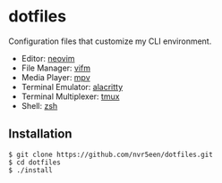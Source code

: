 # dotfiles

Configuration files that customize my CLI environment.

+ Editor: [neovim](https://neovim.io/)
+ File Manager: [vifm](https://vifm.info/)
+ Media Player: [mpv](https://mpv.io/)
+ Terminal Emulator: [alacritty](https://github.com/alacritty/alacritty)
+ Terminal Multiplexer: [tmux](https://github.com/tmux/tmux/wiki/)
+ Shell: [zsh](https://zsh.org/)

## Installation

```
$ git clone https://github.com/nvr5een/dotfiles.git
$ cd dotfiles
$ ./install
```

